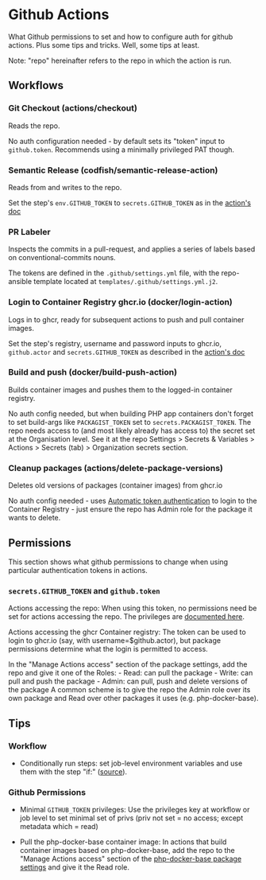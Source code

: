 # Github Actions

What Github permissions to set and how to configure auth for github actions.
Plus some tips and tricks.  Well, some tips at least.

Note: "repo" hereinafter refers to the repo in which the action is run.


## Workflows

### Git Checkout (actions/checkout)

Reads the repo.

No auth configuration needed - by default sets its "token" input to
`github.token`.  Recommends using a minimally privileged PAT though.

### Semantic Release (codfish/semantic-release-action)

Reads from and writes to the repo.

Set the step's `env.GITHUB_TOKEN` to `secrets.GITHUB_TOKEN` as in the
[action's doc][semantic-release-action-doc]

### PR Labeler

Inspects the commits in a pull-request, and applies a series of labels based on conventional-commits nouns.

The tokens are defined in the `.github/settings.yml` file, with the repo-ansible
template located at `templates/.github/settings.yml.j2`.

### Login to Container Registry ghcr.io (docker/login-action)

Logs in to ghcr, ready for subsequent actions to push and pull container
images.

Set the step's registry, username and password inputs to ghcr.io,
`github.actor` and `secrets.GITHUB_TOKEN` as described in the [action's
doc][checkout-action-doc]

### Build and push (docker/build-push-action)

Builds container images and pushes them to the logged-in container registry.

No auth config needed, but when building PHP app containers don't forget to set
build-args like `PACKAGIST_TOKEN` set to `secrets.PACKAGIST_TOKEN`.  The repo
needs access to (and most likely already has access to) the secret set at the
Organisation level.  See it at the repo Settings > Secrets & Variables >
Actions > Secrets (tab) > Organization secrets section.

### Cleanup packages (actions/delete-package-versions)

Deletes old versions of packages (container images) from ghcr.io

No auth config needed - uses [Automatic token authentication][auto-token-auth]
to login to the Container Registry - just ensure the repo has Admin role for
the package it wants to delete.


## Permissions

This section shows what github permissions to change when using particular
authentication tokens in actions.

### `secrets.GITHUB_TOKEN` and `github.token`

Actions accessing the repo: When using this token, no permissions need be set
for actions accessing the repo.  The privileges are [documented
here][auto-token-auth].

Actions accessing the ghcr Container registry: The token can be used to login
to ghcr.io (say, with username=$github.actor), but package permissions
determine what the login is permitted to access.

In the "Manage Actions access" section of the package settings, add the repo
and give it one of the Roles:
    - Read: can pull the package
    - Write: can pull and push the package
    - Admin: can pull, push and delete versions of the package A common scheme
      is to give the repo the Admin role over its own package and Read over
other packages it uses (e.g. php-docker-base).


## Tips

### Workflow

- Conditionally run steps: set job-level environment variables and use them
  with the step "if:" ([source][using-encrypted-secrets-in-a-workflow]).

### Github Permissions

- Minimal `GITHUB_TOKEN` privileges: Use the privileges key at workflow or job
  level to set minimal set of privs (priv not set = no access; except metadata
which = read)

- Pull the php-docker-base container image:  In actions that build container
  images based on php-docker-base, add the repo to the "Manage Actions access"
section of the [php-docker-base package settings][php-docker-base-pkg-settings]
and give it the Read role.


[using-encrypted-secrets-in-a-workflow]: <https://docs.github.com/en/actions/security-guides/encrypted-secrets#using-encrypted-secrets-in-a-workflow>
[auto-token-auth]: <https://docs.github.com/en/actions/security-guides/automatic-token-authentication>
[php-docker-base-pkg-settings]: <https://github.com/orgs/linkorb/packages/container/php-docker-base/settings>
[semantic-release-action-doc]: <https://github.com/codfish/semantic-release-action/tree/main#basic-usage>
[checkout-action-doc]: <https://github.com/docker/login-action#github-container-registry>
